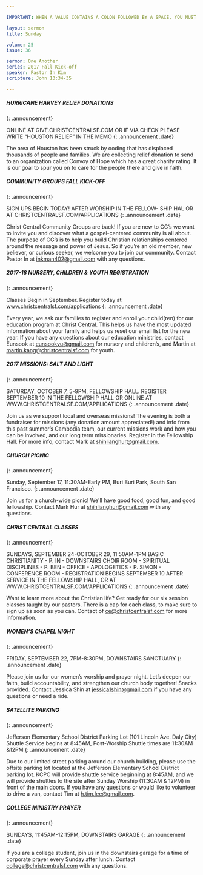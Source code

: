 ```yaml
---

IMPORTANT: WHEN A VALUE CONTAINS A COLON FOLLOWED BY A SPACE, YOU MUST USE &#58;

layout: sermon
title: Sunday

volume: 25
issue: 36

sermon: One Another
series: 2017 Fall Kick-off
speaker: Pastor In Kim
scripture: John 13:34-35

---
```


##### HURRICANE HARVEY RELIEF DONATIONS
{: .announcement}

ONLINE AT GIVE.CHRISTCENTRALSF.COM OR IF VIA CHECK PLEASE WRITE “HOUSTON RELIEF” IN THE MEMO
{: .announcement .date}

The area of Houston has been struck by  ooding that has displaced thousands of people and families. We are collecting relief donation to send to an organization called Convoy of Hope which has a great charity rating. It is our goal to spur you on to care for the people there and give in faith.

##### COMMUNITY GROUPS FALL KICK-OFF
{: .announcement}

SIGN UPS BEGIN TODAY! AFTER WORSHIP IN THE FELLOW- SHIP HAL OR AT CHRISTCENTRALSF.COM/APPLICATIONS
{: .announcement .date}

Christ Central Community Groups are back! If you are new to CG’s we want to invite you and discover what a gospel-centered community is all about. The purpose of CG’s is to help you build Christian relationships centered around the message and power of Jesus. So if you’re an old member, new believer, or curious seeker, we welcome you to join our community. Contact Pastor In at inkman402@gmail.com with any questions.

##### 2017-18 NURSERY, CHILDREN & YOUTH REGISTRATION
{: .announcement}

Classes Begin in September. Register today at www.christcentralsf.com/applications
{: .announcement .date}

Every year, we ask our families to register and enroll your child(ren) for our education program at Christ Central. This helps us have the most updated information about your family and helps us reset our email list for the new year. If you have any questions about our education ministries, contact Eunsook at eunsookyu@gmail.com for nursery and children’s, and Martin at martin.kang@christcentralsf.com for youth. 

##### 2017 MISSIONS: SALT AND LIGHT
{: .announcement}

SATURDAY, OCTOBER 7, 5-9PM, FELLOWSHIP HALL. REGISTER SEPTEMBER 10 IN THE FELLOWSHIP HALL OR ONLINE AT WWW.CHRISTCENTRALSF.COM/APPLICATIONS
{: .announcement .date}

Join us as we support local and overseas missions! The evening is both a fundraiser for missions (any donation amount appreciated!) and info from this past summer’s Cambodia team, our current missions work and how you can be involved, and our long term missionaries. Register in the Fellowship Hall. For more info, contact Mark at shihlianghur@gmail.com.

##### CHURCH PICNIC
{: .announcement}

Sunday, September 17, 11:30AM-Early PM, Buri Buri Park, South San Francisco.
{: .announcement .date}

Join us for a church-wide picnic! We'll have good food, good fun, and good fellowship. Contact Mark Hur at shihlianghur@gmail.com with any questions. 

##### CHRIST CENTRAL CLASSES
{: .announcement}

SUNDAYS, SEPTEMBER 24-OCTOBER 29, 11:50AM-1PM BASIC CHRISTIANITY - P. IN - DOWNSTAIRS CHOIR ROOM - SPIRITUAL DISCIPLINES - P. BEN - OFFICE - APOLOGETICS - P. SIMON - CONFERENCE ROOM - REGISTRATION BEGINS SEPTEMBER 10 AFTER SERVICE IN THE FELLOWSHIP HALL, OR AT WWW.CHRISTCENTRALSF.COM/APPLICATIONS
{: .announcement .date}

Want to learn more about the Christian life? Get ready for our six session classes taught by our pastors. There is a cap for each class, to make sure to sign up as soon as you can. Contact of ce@christcentralsf.com for more information.

##### WOMEN’S CHAPEL NIGHT
{: .announcement}

FRIDAY, SEPTEMBER 22, 7PM-8:30PM, DOWNSTAIRS SANCTUARY
{: .announcement .date}

Please join us for our women’s worship and prayer night. Let’s deepen our faith, build accountability, and strengthen our church body together! Snacks provided. Contact Jessica Shin at jessica1shin@gmail.com if you have any questions or need a ride.

##### SATELLITE PARKING
{: .announcement}

Jefferson Elementary School District Parking Lot (101 Lincoln Ave. Daly City)
Shuttle Service begins at 8:45AM, Post-Worship Shuttle times are 11:30AM &12PM
{: .announcement .date}

Due to our limited street parking around our church building, please use the offsite parking lot located at the Jefferson Elementary School District parking lot. KCPC will provide shuttle service beginning at 8:45AM, and we will provide shuttles to the site after Sunday Worship (11:30AM & 12PM) in front of the main doors. If you have any questions or would like to volunteer to drive a van, contact Tim at h.tim.lee@gmail.com.

##### COLLEGE MINISTRY PRAYER
{: .announcement}

SUNDAYS, 11:45AM-12:15PM, DOWNSTAIRS GARAGE
{: .announcement .date}

If you are a college student, join us in the downstairs garage for a time of corporate prayer every Sunday after lunch. Contact college@christcentralsf.com with any questions.